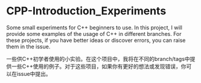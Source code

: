 # CPP-Introduction_Experiments
Some small experiments for C++ beginners to use. In this project, I will provide some examples of the usage of C++ in different branches. For these projects, if you have better ideas or discover errors, you can raise them in the issue.

一些供C++初学者使用的小实验。在这个项目中，我将在不同的branch/tags中提供一些C++使用的例子。对于这些项目，如果你有更好的想法或发现错误，你可以在issue中提出。
